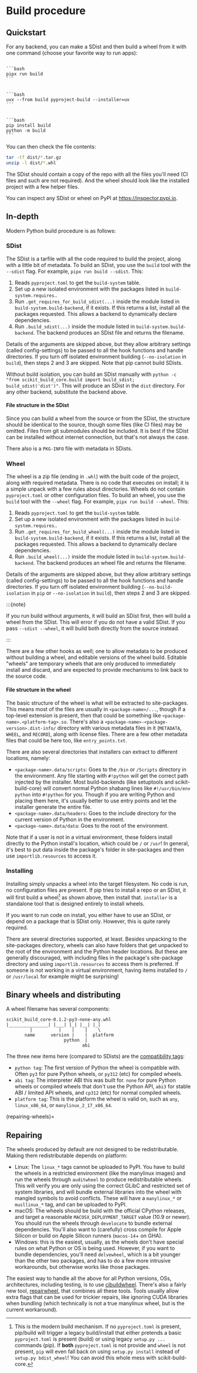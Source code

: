# Build procedure

## Quickstart

For any backend, you can make a SDist and then build a wheel from it with one
command (choose your favorite way to run apps):

````{tab} pipx

```bash
pipx run build
```

````

````{tab} uv

```bash
uvx --from build pyproject-build --installer=uv
```

````

````{tab} pip

```bash
pip install build
python -m build
```

````

You can then check the file contents:

```bash
tar -tf dist/*.tar.gz
unzip -l dist/*.whl
```

The SDist should contain a copy of the repo with all the files you'll need (CI
files and such are not required). And the wheel should look like the installed
project with a few helper files.

You can inspect any SDist or wheel on PyPI at <https://inspector.pypi.io>.

## In-depth

Modern Python build procedure is as follows:

### SDist

The SDist is a tarfile with all the code required to build the project, along
with a little bit of metadata. To build an SDist, you use the `build` tool with
the `--sdist` flag. For example, `pipx run build --sdist`. This:

1. Reads `pyproject.toml` to get the `build-system` table.
2. Set up a new isolated environment with the packages listed in
   `build-system.requires`..
3. Run `.get_requires_for_build_sdist(...)` inside the module listed in
   `build-system.build-backend`, if it exists. If this returns a list, install
   all the packages requested. This allows a backend to dynamically declare
   dependencies.
4. Run `.build_sdist(...)` inside the module listed in
   `build-system.build-backend`. The backend produces an SDist file and returns
   the filename.

Details of the arguments are skipped above, but they allow arbitrary settings
(called config-settings) to be passed to all the hook functions and handle
directories. If you turn off isolated environment building (`--no-isolation` in
`build`), then steps 2 and 3 are skipped. Note that pip cannot build SDists.

Without build isolation, you can build an SDist manually with
`python -c "from scikit_build_core.build import build_sdist; build_sdist('dist')"`.
This will produce an SDist in the `dist` directory. For any other backend,
substitute the backend above.

#### File structure in the SDist

Since you can build a wheel from the source or from the SDist, the structure
should be identical to the source, though some files (like CI files) may be
omitted. Files from git submodules should be included. It is best if the SDist
can be installed without internet connection, but that's not always the case.

There also is a `PKG-INFO` file with metadata in SDists.

### Wheel

The wheel is a zip file (ending in `.whl`) with the built code of the project,
along with required metadata. There is no code that executes on install; it is a
simple unpack with a few rules about directories. Wheels do not contain
`pyproject.toml` or other configuration files. To build an wheel, you use the
`build` tool with the `--wheel` flag. For example, `pipx run build --wheel`.
This:

1. Reads `pyproject.toml` to get the `build-system` table.
2. Set up a new isolated environment with the packages listed in
   `build-system.requires`..
3. Run `.get_requires_for_build_wheel(...)` inside the module listed in
   `build-system.build-backend`, if it exists. If this returns a list, install
   all the packages requested. This allows a backend to dynamically declare
   dependencies.
4. Run `.build_wheel(...)` inside the module listed in
   `build-system.build-backend`. The backend produces an wheel file and returns
   the filename.

Details of the arguments are skipped above, but they allow arbitrary settings
(called config-settings) to be passed to all the hook functions and handle
directories. If you turn off isolated environment building
(`--no-build-isolation` in `pip` or `--no-isolation` in `build`), then steps 2
and 3 are skipped.

:::{note}

If you run build without arguments, it will build an SDist first, then will
build a wheel from the SDist. This will error if you do not have a valid SDist.
If you pass `--sdist --wheel`, it will build both directly from the source
instead.

:::

There are a few other hooks as well; one to allow metadata to be produced
without building a wheel, and editable versions of the wheel build. Editable
"wheels" are temporary wheels that are only produced to immediately install and
discard, and are expected to provide mechanisms to link back to the source code.

#### File structure in the wheel

The basic structure of the wheel is what will be extracted to site-packages.
This means most of the files are usually in `<package-name>/...`, though if a
top-level extension is present, then that could be something like
`<package-name>.<platform-tag>.so`. There's also a
`<package-name>-<package-version>.dist-info/` directory with various metadata
files in it (`METADATA`, `WHEEL`, and `RECORD`), along with license files. There
are a few other metadata files that could be here too, like `entry_points.txt`.

There are also several directories that installers can extract to different
locations, namely:

- `<package-name>.data/scripts`: Goes to the `/bin` or `/Scripts` directory in
  the environment. Any file starting with `#!python` will get the correct path
  injected by the installer. Most build-backends (like setuptools and
  scikit-build-core) will convert normal Python shabang lines like
  `#!/usr/bin/env python` into `#!python` for you. Though if you are writing
  Python and placing them here, it's usually better to use entry points and let
  the installer generate the entire file.
- `<package-name>.data/headers`: Goes to the include directory for the current
  version of Python in the environment.
- `<package-name>.data/data`: Goes to the root of the environment.

Note that if a user is not in a virtual environment, these folders install
directly to the Python install's location, which could be `/` or `/usr`! In
general, it's best to put data inside the package's folder in site-packages and
then use `importlib.resources` to access it.

### Installing

Installing simply unpacks a wheel into the target filesystem. No code is run, no
configuration files are present. If pip tries to install a repo or an SDist, it
will first build a wheel[^1] as shown above, then install that. `installer` is a
standalone tool that is designed entirely to install wheels.

If you want to run code on install, you either have to use an SDist, or depend
on a package that is SDist only. However, this is quite rarely required.

There are several directories supported, at least. Besides unpacking to the
site-packages directory, wheels can also have folders that get unpacked to the
root of the environment and the Python header locations. But these are generally
discouraged, with including files in the package's site-package directory and
using `importlib.resources` to access them is preferred. If someone is not
working in a virtual environment, having items installed to `/` or `/usr/local`
for example might be surprising!

## Binary wheels and distributing

A wheel filename has several components:

```
scikit_build_core-0.1.2-py3-none-any.whl
|_______________| |___| |_| |__| |_|
         |          |    |    |    \
       name      version |    |  platform
                      python  |
                             abi
```

The three new items here (compared to SDists) are the [compatibility tags][]:

- `python tag`: The first version of Python the wheel is compatible with. Often
  `py3` for pure Python wheels, or `py312` (etc) for compiled wheels.
- `abi tag`: The interpreter ABI this was built for. `none` for pure Python
  wheels or compiled wheels that don't use the Python API, `abi3` for stable ABI
  / limited API wheels, and `cp312` (etc) for normal compiled wheels.
- `platform tag`: This is the platform the wheel is valid on, such as `any`,
  `linux_x86_64`, or `manylinux_2_17_x86_64`.

(repairing-wheels)=

## Repairing

The wheels produced by default are not designed to be redistributable. Making
them redistributable depends on platform:

- Linux: The `linux_*` tags cannot be uploaded to PyPI. You have to build the
  wheels in a restricted environment (like the manylinux images) and run the
  wheels through `auditwheel` to produce redistributable wheels. This will
  verify you are only using the correct GLibC and restricted set of system
  libraries, and will bundle external libraries into the wheel with mangled
  symbols to avoid conflicts. These will have a `manylinux_*` or `musllinux_*`
  tag, and can be uploaded to PyPI.
- macOS: The wheels should be build with the official CPython releases, and
  target a reasonable `MACOSX_DEPLOYMENT_TARGET` value (10.9 or newer). You
  should run the wheels through `develocate` to bundle external dependencies.
  You'll also want to (carefully) cross compile for Apple Silicon or build on
  Apple Silicon runners (`macos-14`+ on GHA).
- Windows: this is the easiest, usually, as the wheels don't have special rules
  on what Python or OS is being used. However, if you want to bundle
  dependencies, you'll need `delvewheel`, which is a bit younger than the other
  two packages, and has to do a few more intrusive workarounds, but otherwise
  works like those packages.

The easiest way to handle all the above for all Python versions, OSs,
architectures, including testing, is to use [cibuildwheel][]. There's also a
fairly new tool, [repairwheel][], that combines all these tools. Tools usually
allow extra flags that can be used for trickier repairs, like ignoring CUDA
libraries when bundling (which technically is not a true manylinux wheel, but is
the current workaround).

<!-- prettier-ignore-start -->

[^1]: This is the modern build mechanism. If no `pyproject.toml` is present,
      pip/build will trigger a legacy build/install that either pretends a basic
      `pyproject.toml` is present (build) or using legacy `setup.py ...` commands
      (pip). If **both** `pyproject.toml` is not provide and `wheel` is not
      present, `pip` will even fall back on using `setup.py install` instead of
      `setup.py bdist_wheel`! You can avoid this whole mess with
      scikit-build-core.

[repairwheel]: https://github.com/jvolkman/repairwheel
[cibuildwheel]: https://cibuildwheel.readthedocs.io
[compatibility tags]: https://packaging.python.org/en/latest/specifications/binary-distribution-format

<!-- prettier-ignore-end -->
